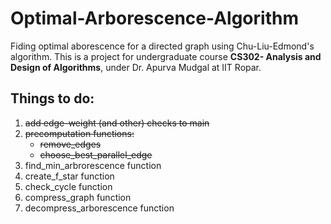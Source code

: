 # Optimal-Arborescence-Algorithm
Fiding optimal aborescence for a directed graph using Chu-Liu-Edmond's algorithm.
This is a project for undergraduate course **CS302- Analysis and Design of Algorithms**, under Dr. Apurva Mudgal at IIT Ropar.

## Things to do:
1. ~~add edge-weight (and other) checks to main~~
2. ~~precomputation functions:~~
    - ~~remove_edges~~
    - ~~choose_best_parallel_edge~~
3. find_min_arbrorescence function
4. create_f_star function
5. check_cycle function
6. compress_graph function
7. decompress_arborescence function